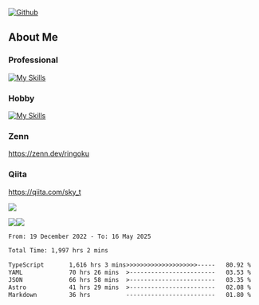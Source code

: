 [![Github](https://img.shields.io/github/followers/skyt-a?label=Follow&style=social)](https://github.com/skyt-a)

## About Me
### Professional
[![My Skills](https://skillicons.dev/icons?i=react,ts,js,nodejs,java,graphql,firebase,githubactions&theme=light)](https://skillicons.dev)
### Hobby
[![My Skills](https://skillicons.dev/icons?i=unity,rust,py&theme=light)](https://skillicons.dev)

### Zenn
https://zenn.dev/ringoku
### Qiita
https://qiita.com/sky_t


![](https://github-profile-summary-cards.vercel.app/api/cards/profile-details?username=skyt-a&theme=default)

![](https://github-profile-summary-cards.vercel.app/api/cards/repos-per-language?username=skyt-a&theme=default)![](https://github-profile-summary-cards.vercel.app/api/cards/stats?username=RinGoku&theme=default)

<!--START_SECTION:waka-->

```txt
From: 19 December 2022 - To: 16 May 2025

Total Time: 1,997 hrs 2 mins

TypeScript       1,616 hrs 3 mins>>>>>>>>>>>>>>>>>>>>-----   80.92 %
YAML             70 hrs 26 mins  >------------------------   03.53 %
JSON             66 hrs 58 mins  >------------------------   03.35 %
Astro            41 hrs 29 mins  >------------------------   02.08 %
Markdown         36 hrs          -------------------------   01.80 %
```

<!--END_SECTION:waka-->
